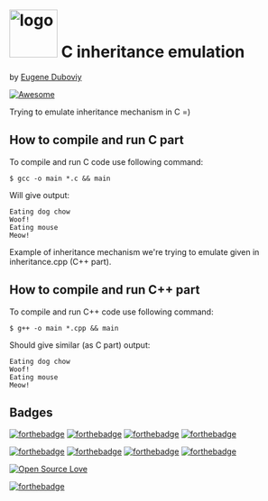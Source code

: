 <h1><img src="https://raw.githubusercontent.com/duboviy/low_level_programming/master/logo.png" height=85 alt="logo" title="logo"> C inheritance emulation</h1>

by [Eugene Duboviy](https://duboviy.github.io/)

[![Awesome](https://cdn.rawgit.com/sindresorhus/awesome/d7305f38d29fed78fa85652e3a63e154dd8e8829/media/badge.svg)](https://github.com/duboviy/low_level_programming/)

Trying to emulate inheritance mechanism in C =)

## How to compile and run C part

To compile and run C code use following command:
```
$ gcc -o main *.c && main                                                                                                                                                                                                                                
```                                                                                                                                                                                                                          
                                                                                                                                                                                                                          
Will give output:                                                                                                                                                                                                                                      
```
Eating dog chow                                                                                                                                                                                                                                        
Woof!                                                                                                                                                                                                                                                  
Eating mouse                                                                                                                                                                                                                                           
Meow!                                                                                                                                                                                                                                                  
```

Example of inheritance mechanism we're trying to emulate given in inheritance.cpp (C++ part).

## How to compile and run C++ part

To compile and run C++ code use following command:
```
$ g++ -o main *.cpp && main                                                                                                                                                                                                                                
```              

Should give similar (as C part) output:                                                                                                                                                                                                                                      
```
Eating dog chow                                                                                                                                                                                                                                        
Woof!                                                                                                                                                                                                                                                  
Eating mouse                                                                                                                                                                                                                                           
Meow!                                                                                                                                                                                                                                                  
```

## Badges

[![forthebadge](http://forthebadge.com/images/badges/fuck-it-ship-it.svg)](https://github.com/duboviy/low_level_programming/)
[![forthebadge](http://forthebadge.com/images/badges/built-with-love.svg)](https://github.com/duboviy/low_level_programming/) [![forthebadge](http://forthebadge.com/images/badges/built-by-hipsters.svg)](https://github.com/duboviy/low_level_programming/) [![forthebadge](http://forthebadge.com/images/badges/built-with-swag.svg)](https://github.com/duboviy/low_level_programming/)

[![forthebadge](http://forthebadge.com/images/badges/powered-by-electricity.svg)](https://github.com/duboviy/low_level_programming/) [![forthebadge](http://forthebadge.com/images/badges/powered-by-oxygen.svg)](https://github.com/duboviy/low_level_programming/) [![forthebadge](http://forthebadge.com/images/badges/powered-by-water.svg)](https://github.com/duboviy/low_level_programming/) [![forthebadge](http://forthebadge.com/images/badges/powered-by-responsibility.svg)](https://github.com/duboviy/low_level_programming/)

[![Open Source Love](https://badges.frapsoft.com/os/v1/open-source.svg?v=102)](https://github.com/ellerbrock/open-source-badge/)

[![forthebadge](http://forthebadge.com/images/badges/makes-people-smile.svg)](https://github.com/duboviy/low_level_programming/)
